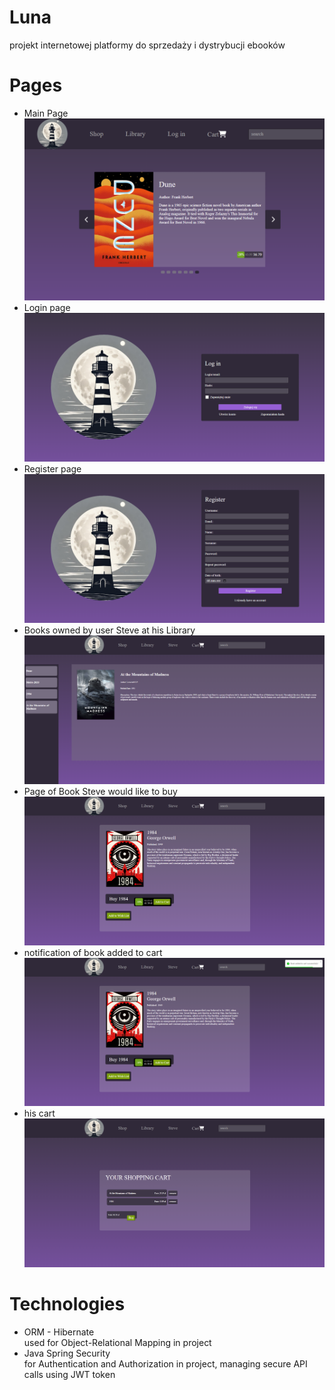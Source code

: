 # Luna
projekt internetowej platformy do sprzedaży i dystrybucji ebooków

# Pages
* Main Page
![img.png](readme-images/img.png)
* Login page
![img_1.png](readme-images/img_1.png)
* Register page
![img_2.png](readme-images/img_2.png)
* Books owned by user Steve at his Library
![img_3.png](readme-images/img_3.png)
* Page of Book Steve would like to buy
![img_4.png](readme-images/img_4.png)
* notification of book added to cart
![img_5.png](readme-images/img_5.png)
* his cart
![img_7.png](readme-images/img_7.png)

# Technologies

* ORM - Hibernate  
used for Object-Relational Mapping in project
* Java Spring Security  
for Authentication and Authorization in project, managing secure API calls using JWT token